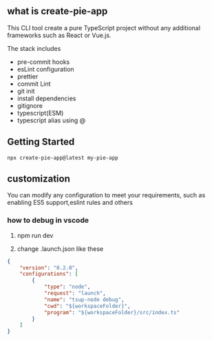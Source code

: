 

## what is create-pie-app

This CLI tool create a pure TypeScript project without any additional frameworks such as React or Vue.js. 

The stack includes 
- pre-commit hooks
- esLint configuration
- prettier
- commit Lint 
- git init
- install dependencies
- gitignore
- typescript(ESM)
- typescript alias using @


## Getting Started

```
npx create-pie-app@latest my-pie-app
```

## customization

You can modify any configuration to meet your requirements, such as enabling ES5 support,eslint rules and others


### how to debug in vscode

1. npm run dev

2. change .launch.json like these
```json
{
    "version": "0.2.0",
    "configurations": [
        {
            "type": "node",
            "request": "launch",
            "name": "tsup-node debug",
            "cwd": "${workspaceFolder}",
            "program": "${workspaceFolder}/src/index.ts"
        }
    ]
}
```